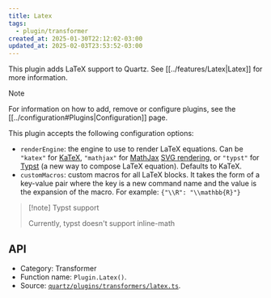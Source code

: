 ```yaml
---
title: Latex
tags:
  - plugin/transformer
created_at: 2025-01-30T22:12:02-03:00
updated_at: 2025-02-03T23:53:52-03:00
---
```


This plugin adds LaTeX support to Quartz. See [[../features/Latex|Latex]] for more information.

> [!note]
> For information on how to add, remove or configure plugins, see the [[../configuration#Plugins|Configuration]] page.

This plugin accepts the following configuration options:

- `renderEngine`: the engine to use to render LaTeX equations. Can be `"katex"` for [KaTeX](https://katex.org/), `"mathjax"` for [MathJax](https://www.mathjax.org/) [SVG rendering](https://docs.mathjax.org/en/latest/output/svg.html), or `"typst"` for [Typst](https://typst.app/) (a new way to compose LaTeX equation). Defaults to KaTeX.
- `customMacros`: custom macros for all LaTeX blocks. It takes the form of a key-value pair where the key is a new command name and the value is the expansion of the macro. For example: `{"\\R": "\\mathbb{R}"}`

> [!note] Typst support
>
> Currently, typst doesn't support inline-math

## API

- Category: Transformer
- Function name: `Plugin.Latex()`.
- Source: [`quartz/plugins/transformers/latex.ts`](https://github.com/jackyzha0/quartz/blob/v4/quartz/plugins/transformers/latex.ts).
